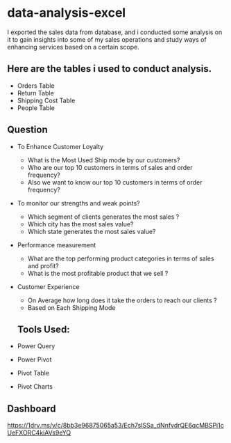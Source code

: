 # data-analysis-excel
I exported the sales data from database, and i conducted some analysis on it to gain insights into some of my sales operations and study ways of enhancing services based on a certain scope.

## Here are the tables i used to conduct analysis. 
- Orders Table
- Return Table 
- Shipping Cost Table 
- People Table

## Question
 - To Enhance Customer Loyalty
     -  What is the Most Used Ship mode by our customers?
     -  Who are our top 10 customers in terms of sales and order frequency?
     -  Also we want to know our top 10 customers in terms of order frequency?
- To monitor our strengths and weak points?
     - Which segment of clients generates the most sales ?
     - Which city has the most sales value?
     - Which state generates the most sales value?
 - Performance measurement
     - What are the top performing product categories in terms of sales and profit?
     - What is the most profitable product that we sell ?
- Customer Experience
   - On Average how long does it take the orders to reach our clients ?
   - Based on Each Shipping Mode
 

   ## Tools Used:
 - Power Query
 - Power Pivot
 - Pivot Table
 - Pivot Charts

## Dashboard
https://1drv.ms/v/c/8bb3e96875065a53/Ech7sISSa_dNnfvdrQE6qcMBSPi1cUeFXORC4kiAVs9eYQ
